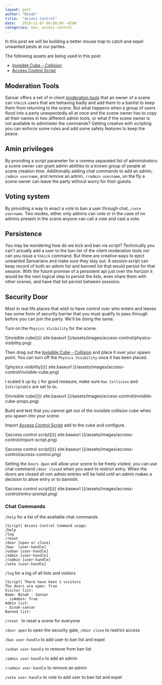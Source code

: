 ```yaml
---
layout: post
author: "Binah"
title:  "Access Control"
date:   2019-11-07 00:00:00 -0700
categories: ban, access control
---
```


In this post we will be building a better mouse trap to catch and expel unwanted pests at our parties.

The following assets are being used in this post:
- [Invisible Cube - Collision](https://store.sansar.com/listings/d6b7b9ed-e403-43a5-aebe-b362c73e52d9/invisible-cube---collision)
- [Access Control Script](https://github.com/lindenlab/sansar-script/blob/master/Users/binah/access-control/access-control.cs)

## Moderation Tools

Sansar offers a set of in client [moderation tools](https://help.sansar.com/hc/en-us/articles/360000825986-Moderation-tools-for-world-owners) that an owner of a scene can `%%kick` users that are behaving badly and add them to a banlist to keep them from returning to the scene. But what happens when a group of users flood into a party unexpectedly all at once and the scene owner has to copy all their names in two different admin tools, or what if the scene owner is not available to administer the commands? Getting creative with scripting you can enforce some rules and add some safety features to keep the peace.

## Amin privileges

By providing a script parameter for a comma separated list of administrators a scene owner can grant admin abilities to a known group of people at scene creation time. Additionally adding chat commands to add an admin, `/admin username`, and remove an admin, `/radmin username`, on the fly a scene owner can leave the party without worry for their guests.

## Voting system

By providing a way to enact a vote to ban a user through chat, `/vote username`. Two modes, either only admins can vote or in the case of no admins present in the scene anyone can call a vote and cast a vote.


## Persistence

You may be wondering how do we kick and ban via script? Technically you can't actually add a user to the ban list of the client moderation tools nor can you issue a `%%kick` command. But there are creative ways to eject unwanted Sansarians and make sure they stay out. A session script can keep record of both an admin list and banned list that would persist for that session. With the future promise of a persistent api just over the horizon it would be the next logical step to persist the lists, even share them with other scenes, and have that list persist between sessions. 

## Security Door

Most in real life places that wish to have control over who enters and leaves has some form of security barrier that you must qualify to pass through before you can join the party. We'll be doing the same.

Turn on the `Physics Visibility` for the scene.

![invisible cube]({{ site.baseurl }}/assets/images/access-control/physics-visibility.png)

Then drag out the [Invisible Cube - Collision](https://store.sansar.com/listings/d6b7b9ed-e403-43a5-aebe-b362c73e52d9/invisible-cube---collision) and place it over your spawn point. You can turn off the `Physics Visibility` once it has been placed.

![physics visibility]({{ site.baseurl }}/assets/images/access-control/invisible-cube.png)

I scaled it up by `2` for good measure, make sure `Has Collision` and `IsScriptable` are set to `On`.

![invisible cube]({{ site.baseurl }}/assets/images/access-control/invisible-cube-props.png)

Build and test that you cannot get out of the invisible collision cube when you spawn into your scene.

Import [Access Control Script](https://github.com/lindenlab/sansar-script/tree/master/Users/binah) add to the cube and configure.

![access control script]({{ site.baseurl }}/assets/images/access-control/import-script.png)

![access control script]({{ site.baseurl }}/assets/images/access-control/access-control.png)

Setting the `Doors Open` will allow your scene to be freely visited, you can use chat command `/door closed` when you want to restrict entry. When the doors are closed all non admin entries will be held until an admin makes a decision to allow entry or to bannish.

![access control script]({{ site.baseurl }}/assets/images/access-control/entry-prompt.png)

### Chat Commands

 `/help` for a list of the available chat commands

    [Script] Access Control Command usage:
    /help 
    /log 
    /reset 
    /door [open or close]
    /ban  [user-handle]
    /unban [user-handle]
    /admin [user-handle]
    /radmin [user-handle]
    /vote [user-handle]


 `/log` for a log of all lists and visitors

    [Script] There have been 1 visitors
    The doors are open: True
    Visitor list: 
    Name: Binah - Sansar
    - isAdmin: True
    Admin list: 
    - binah-sansar
    Banned list: 

  `/reset ` to reset a scene for everyone

  `/door open` to open the security gate, `/door close` to restrict access

  `/ban user-handle` to add user to ban list and expel

  `/unban user-handle` to remove from ban list

  `/admin user-handle` to add an admin

  `/radmin user-handle` to remove an admin

  `/vote user-handle`  to vote to add user to ban list and expel


